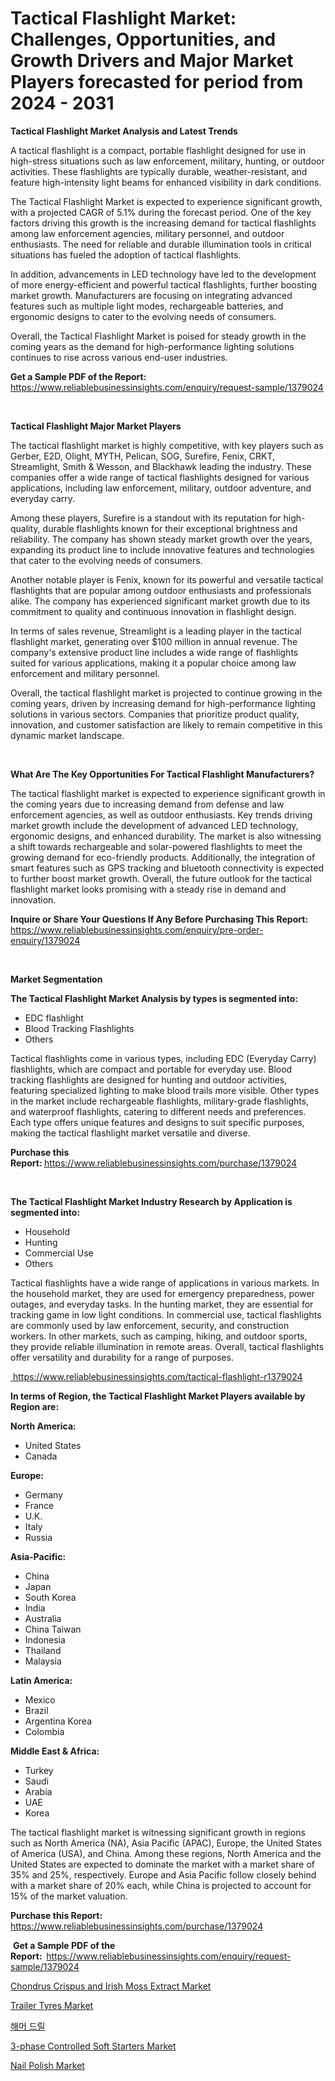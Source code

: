 <p><h1>Tactical Flashlight Market: Challenges, Opportunities, and Growth Drivers and Major Market Players forecasted for period from 2024 - 2031</h1></p><p><strong>Tactical Flashlight Market Analysis and Latest Trends</strong></p>
<p><p>A tactical flashlight is a compact, portable flashlight designed for use in high-stress situations such as law enforcement, military, hunting, or outdoor activities. These flashlights are typically durable, weather-resistant, and feature high-intensity light beams for enhanced visibility in dark conditions.</p><p>The Tactical Flashlight Market is expected to experience significant growth, with a projected CAGR of 5.1% during the forecast period. One of the key factors driving this growth is the increasing demand for tactical flashlights among law enforcement agencies, military personnel, and outdoor enthusiasts. The need for reliable and durable illumination tools in critical situations has fueled the adoption of tactical flashlights.</p><p>In addition, advancements in LED technology have led to the development of more energy-efficient and powerful tactical flashlights, further boosting market growth. Manufacturers are focusing on integrating advanced features such as multiple light modes, rechargeable batteries, and ergonomic designs to cater to the evolving needs of consumers.</p><p>Overall, the Tactical Flashlight Market is poised for steady growth in the coming years as the demand for high-performance lighting solutions continues to rise across various end-user industries.</p></p>
<p><strong>Get a Sample PDF of the Report:&nbsp;</strong> <a href="https://www.reliablebusinessinsights.com/enquiry/request-sample/1379024">https://www.reliablebusinessinsights.com/enquiry/request-sample/1379024</a></p>
<p>&nbsp;</p>
<p><strong>Tactical Flashlight Major Market Players</strong></p>
<p><p>The tactical flashlight market is highly competitive, with key players such as Gerber, E2D, Olight, MYTH, Pelican, SOG, Surefire, Fenix, CRKT, Streamlight, Smith & Wesson, and Blackhawk leading the industry. These companies offer a wide range of tactical flashlights designed for various applications, including law enforcement, military, outdoor adventure, and everyday carry.</p><p>Among these players, Surefire is a standout with its reputation for high-quality, durable flashlights known for their exceptional brightness and reliability. The company has shown steady market growth over the years, expanding its product line to include innovative features and technologies that cater to the evolving needs of consumers.</p><p>Another notable player is Fenix, known for its powerful and versatile tactical flashlights that are popular among outdoor enthusiasts and professionals alike. The company has experienced significant market growth due to its commitment to quality and continuous innovation in flashlight design.</p><p>In terms of sales revenue, Streamlight is a leading player in the tactical flashlight market, generating over $100 million in annual revenue. The company's extensive product line includes a wide range of flashlights suited for various applications, making it a popular choice among law enforcement and military personnel.</p><p>Overall, the tactical flashlight market is projected to continue growing in the coming years, driven by increasing demand for high-performance lighting solutions in various sectors. Companies that prioritize product quality, innovation, and customer satisfaction are likely to remain competitive in this dynamic market landscape.</p></p>
<p>&nbsp;</p>
<p><strong>What Are The Key Opportunities For Tactical Flashlight Manufacturers?</strong></p>
<p><p>The tactical flashlight market is expected to experience significant growth in the coming years due to increasing demand from defense and law enforcement agencies, as well as outdoor enthusiasts. Key trends driving market growth include the development of advanced LED technology, ergonomic designs, and enhanced durability. The market is also witnessing a shift towards rechargeable and solar-powered flashlights to meet the growing demand for eco-friendly products. Additionally, the integration of smart features such as GPS tracking and bluetooth connectivity is expected to further boost market growth. Overall, the future outlook for the tactical flashlight market looks promising with a steady rise in demand and innovation.</p></p>
<p><strong>Inquire or Share Your Questions If Any Before Purchasing This Report:</strong> <a href="https://www.reliablebusinessinsights.com/enquiry/pre-order-enquiry/1379024">https://www.reliablebusinessinsights.com/enquiry/pre-order-enquiry/1379024</a></p>
<p>&nbsp;</p>
<p><strong>Market Segmentation</strong></p>
<p><strong>The Tactical Flashlight Market Analysis by types is segmented into:</strong></p>
<p><ul><li>EDC flashlight</li><li>Blood Tracking Flashlights</li><li>Others</li></ul></p>
<p><p>Tactical flashlights come in various types, including EDC (Everyday Carry) flashlights, which are compact and portable for everyday use. Blood tracking flashlights are designed for hunting and outdoor activities, featuring specialized lighting to make blood trails more visible. Other types in the market include rechargeable flashlights, military-grade flashlights, and waterproof flashlights, catering to different needs and preferences. Each type offers unique features and designs to suit specific purposes, making the tactical flashlight market versatile and diverse.</p></p>
<p><strong>Purchase this Report:&nbsp;</strong><a href="https://www.reliablebusinessinsights.com/purchase/1379024">https://www.reliablebusinessinsights.com/purchase/1379024</a></p>
<p>&nbsp;</p>
<p><strong>The Tactical Flashlight Market Industry Research by Application is segmented into:</strong></p>
<p><ul><li>Household</li><li>Hunting</li><li>Commercial Use</li><li>Others</li></ul></p>
<p><p>Tactical flashlights have a wide range of applications in various markets. In the household market, they are used for emergency preparedness, power outages, and everyday tasks. In the hunting market, they are essential for tracking game in low light conditions. In commercial use, tactical flashlights are commonly used by law enforcement, security, and construction workers. In other markets, such as camping, hiking, and outdoor sports, they provide reliable illumination in remote areas. Overall, tactical flashlights offer versatility and durability for a range of purposes.</p></p>
<p><a href="https://www.reliablebusinessinsights.com/tactical-flashlight-r1379024">&nbsp;https://www.reliablebusinessinsights.com/tactical-flashlight-r1379024</a></p>
<p><strong>In terms of Region, the Tactical Flashlight Market Players available by Region are:</strong></p>
<p>
    <p> <strong> North America: </strong>
        <ul>
            <li>United States</li>
            <li>Canada</li>
        </ul>
        </p> 
    <p> <strong> Europe: </strong>
        <ul>
            <li>Germany</li>
            <li>France</li>
            <li>U.K.</li>
            <li>Italy</li>
            <li>Russia</li>
        </ul>
        </p> 
    <p> <strong> Asia-Pacific: </strong>
        <ul>
            <li>China</li>
            <li>Japan</li>
            <li>South Korea</li>
            <li>India</li>
            <li>Australia</li>
            <li>China Taiwan</li>
            <li>Indonesia</li>
            <li>Thailand</li>
            <li>Malaysia</li>
        </ul>
        </p> 
    <p> <strong> Latin America: </strong>
        <ul>
            <li>Mexico</li>
            <li>Brazil</li>
            <li>Argentina Korea</li>
            <li>Colombia</li>
        </ul>
        </p> 
    <p> <strong> Middle East & Africa: </strong>
        <ul>
            <li>Turkey</li>
            <li>Saudi</li>
            <li>Arabia</li>
            <li>UAE</li>
            <li>Korea</li>
        </ul>
    </p>
    </p>
<p><p>The tactical flashlight market is witnessing significant growth in regions such as North America (NA), Asia Pacific (APAC), Europe, the United States of America (USA), and China. Among these regions, North America and the United States are expected to dominate the market with a market share of 35% and 25%, respectively. Europe and Asia Pacific follow closely behind with a market share of 20% each, while China is projected to account for 15% of the market valuation.</p></p>
<p><strong>Purchase this Report: </strong><a href="https://www.reliablebusinessinsights.com/purchase/1379024">https://www.reliablebusinessinsights.com/purchase/1379024</a></p>
<p>&nbsp;<strong>Get a Sample PDF of the Report:&nbsp;&nbsp;</strong><a href="https://www.reliablebusinessinsights.com/enquiry/request-sample/1379024">https://www.reliablebusinessinsights.com/enquiry/request-sample/1379024</a></p>
<p><strong></strong></p>
<p><p><a href="https://medium.com/@richard.james09789/chondrus-crispus-and-irish-moss-extract-industry-analysis-report-its-market-size-share-trends-by-6e7b1a19f670">Chondrus Crispus and Irish Moss Extract Market</a></p><p><a href="https://github.com/gulaimolin/Market-Research-Report-List-5/blob/main/trailer-tyres-market.md">Trailer Tyres Market</a></p><p><a href="https://medium.com/@mujgankortalih/%EA%B5%AD%EC%A0%9C-%ED%95%B4%EB%A8%B8-%EB%93%9C%EB%A6%B4-%EC%8B%9C%EC%9E%A5-%EB%B6%80%EB%AC%B8-%EC%9C%A0%ED%98%95-%EC%9D%91%EC%9A%A9-%EB%B6%84%EC%95%BC-%EC%8B%9C%EC%9E%A5-%EC%B0%B8%EA%B0%80%EC%9E%90-%EC%A0%84%EB%9E%B5-%EC%A7%80%EC%97%AD-%EC%84%B1%EC%9E%A5-%EC%A0%84%EB%A7%9D-%EB%B0%8F-%EB%AF%B8%EB%9E%98-%EC%98%88%EC%B8%A1-2024-2031-c27ed926cb1d">해머 드릴</a></p><p><a href="https://issuu.com/reportprime-2/docs/3-phase-controlled-soft-starters-market-size-2030.">3-phase Controlled Soft Starters Market</a></p><p><a href="https://github.com/mauripalmi/Market-Research-Report-List-4/blob/main/nail-polish-market.md">Nail Polish Market</a></p></p>